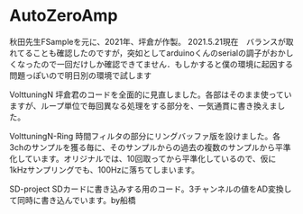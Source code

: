 # AutoZeroAmp

秋田先生FSampleを元に、2021年、坪倉が作製。
2021.5.21現在　バランスが取れてることも確認したのですが，突如としてarduinoくんのserialの調子がおかしくなったので一回だけしか確認できてません．もしかすると僕の環境に起因する問題っぽいので明日別の環境で試します

VolttuningN
坪倉君のコードを全面的に見直しました。各部はそのまま使っていますが、ループ単位で毎回異なる処理をする部分を、一気通貫に書き換えました。

VolttuningN-Ring
時間フィルタの部分にリングバッファ版を設けました。各3chのサンプルを獲る毎に、そのサンプルからの過去の複数のサンプルから平準化しています。オリジナルでは、10回取ってから平準化しているので、仮に1kHzサンプリングでも、100Hzに落ちてしまいます。

SD-project
SDカードに書き込みする用のコード。3チャンネルの値をAD変換して同時に書き込んでいます。by船橋